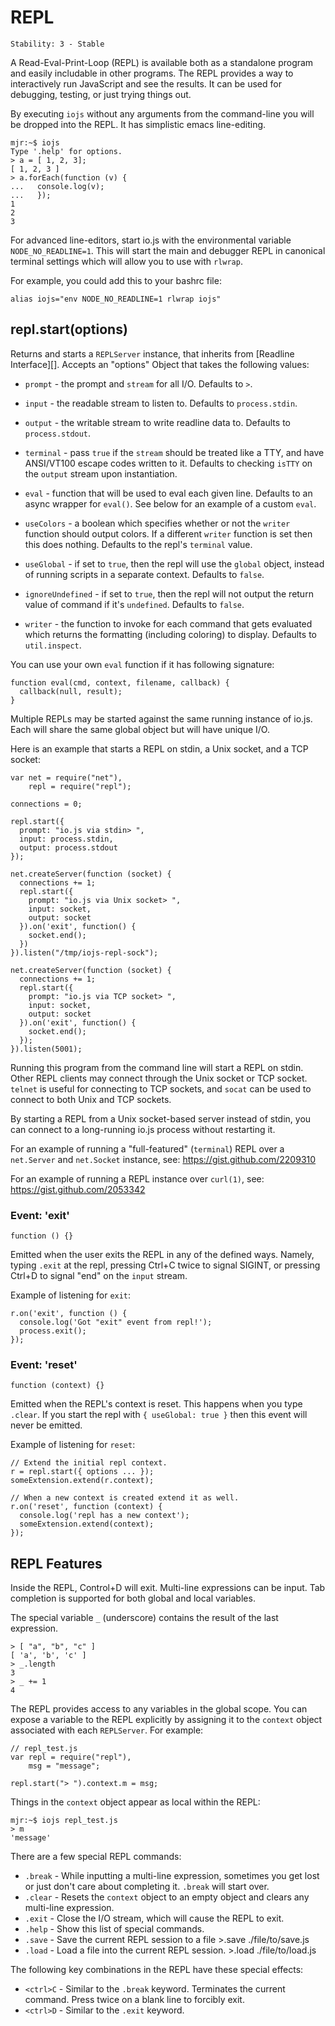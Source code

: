 # REPL

    Stability: 3 - Stable
    

A Read-Eval-Print-Loop (REPL) is available both as a standalone program and easily includable in other programs. The REPL provides a way to interactively run JavaScript and see the results. It can be used for debugging, testing, or just trying things out.

By executing `iojs` without any arguments from the command-line you will be dropped into the REPL. It has simplistic emacs line-editing.

    mjr:~$ iojs
    Type '.help' for options.
    > a = [ 1, 2, 3];
    [ 1, 2, 3 ]
    > a.forEach(function (v) {
    ...   console.log(v);
    ...   });
    1
    2
    3
    

For advanced line-editors, start io.js with the environmental variable `NODE_NO_READLINE=1`. This will start the main and debugger REPL in canonical terminal settings which will allow you to use with `rlwrap`.

For example, you could add this to your bashrc file:

    alias iojs="env NODE_NO_READLINE=1 rlwrap iojs"
    

## repl.start(options)

Returns and starts a `REPLServer` instance, that inherits from \[Readline Interface\]\[\]. Accepts an "options" Object that takes the following values:

  * `prompt` - the prompt and `stream` for all I/O. Defaults to `>`.

  * `input` - the readable stream to listen to. Defaults to `process.stdin`.

  * `output` - the writable stream to write readline data to. Defaults to `process.stdout`.

  * `terminal` - pass `true` if the `stream` should be treated like a TTY, and have ANSI/VT100 escape codes written to it. Defaults to checking `isTTY` on the `output` stream upon instantiation.

  * `eval` - function that will be used to eval each given line. Defaults to an async wrapper for `eval()`. See below for an example of a custom `eval`.

  * `useColors` - a boolean which specifies whether or not the `writer` function should output colors. If a different `writer` function is set then this does nothing. Defaults to the repl's `terminal` value.

  * `useGlobal` - if set to `true`, then the repl will use the `global` object, instead of running scripts in a separate context. Defaults to `false`.

  * `ignoreUndefined` - if set to `true`, then the repl will not output the return value of command if it's `undefined`. Defaults to `false`.

  * `writer` - the function to invoke for each command that gets evaluated which returns the formatting (including coloring) to display. Defaults to `util.inspect`.

You can use your own `eval` function if it has following signature:

    function eval(cmd, context, filename, callback) {
      callback(null, result);
    }
    

Multiple REPLs may be started against the same running instance of io.js. Each will share the same global object but will have unique I/O.

Here is an example that starts a REPL on stdin, a Unix socket, and a TCP socket:

    var net = require("net"),
        repl = require("repl");
    
    connections = 0;
    
    repl.start({
      prompt: "io.js via stdin> ",
      input: process.stdin,
      output: process.stdout
    });
    
    net.createServer(function (socket) {
      connections += 1;
      repl.start({
        prompt: "io.js via Unix socket> ",
        input: socket,
        output: socket
      }).on('exit', function() {
        socket.end();
      })
    }).listen("/tmp/iojs-repl-sock");
    
    net.createServer(function (socket) {
      connections += 1;
      repl.start({
        prompt: "io.js via TCP socket> ",
        input: socket,
        output: socket
      }).on('exit', function() {
        socket.end();
      });
    }).listen(5001);
    

Running this program from the command line will start a REPL on stdin. Other REPL clients may connect through the Unix socket or TCP socket. `telnet` is useful for connecting to TCP sockets, and `socat` can be used to connect to both Unix and TCP sockets.

By starting a REPL from a Unix socket-based server instead of stdin, you can connect to a long-running io.js process without restarting it.

For an example of running a "full-featured" (`terminal`) REPL over a `net.Server` and `net.Socket` instance, see: https://gist.github.com/2209310

For an example of running a REPL instance over `curl(1)`, see: https://gist.github.com/2053342

### Event: 'exit'

`function () {}`

Emitted when the user exits the REPL in any of the defined ways. Namely, typing `.exit` at the repl, pressing Ctrl+C twice to signal SIGINT, or pressing Ctrl+D to signal "end" on the `input` stream.

Example of listening for `exit`:

    r.on('exit', function () {
      console.log('Got "exit" event from repl!');
      process.exit();
    });
    

### Event: 'reset'

`function (context) {}`

Emitted when the REPL's context is reset. This happens when you type `.clear`. If you start the repl with `{ useGlobal: true }` then this event will never be emitted.

Example of listening for `reset`:

    // Extend the initial repl context.
    r = repl.start({ options ... });
    someExtension.extend(r.context);
    
    // When a new context is created extend it as well.
    r.on('reset', function (context) {
      console.log('repl has a new context');
      someExtension.extend(context);
    });
    

## REPL Features

<!-- type=misc -->

Inside the REPL, Control+D will exit. Multi-line expressions can be input. Tab completion is supported for both global and local variables.

The special variable `_` (underscore) contains the result of the last expression.

    > [ "a", "b", "c" ]
    [ 'a', 'b', 'c' ]
    > _.length
    3
    > _ += 1
    4
    

The REPL provides access to any variables in the global scope. You can expose a variable to the REPL explicitly by assigning it to the `context` object associated with each `REPLServer`. For example:

    // repl_test.js
    var repl = require("repl"),
        msg = "message";
    
    repl.start("> ").context.m = msg;
    

Things in the `context` object appear as local within the REPL:

    mjr:~$ iojs repl_test.js
    > m
    'message'
    

There are a few special REPL commands:

  * `.break` - While inputting a multi-line expression, sometimes you get lost or just don't care about completing it. `.break` will start over.
  * `.clear` - Resets the `context` object to an empty object and clears any multi-line expression.
  * `.exit` - Close the I/O stream, which will cause the REPL to exit.
  * `.help` - Show this list of special commands.
  * `.save` - Save the current REPL session to a file >.save ./file/to/save.js
  * `.load` - Load a file into the current REPL session. >.load ./file/to/load.js

The following key combinations in the REPL have these special effects:

  * `<ctrl>C` - Similar to the `.break` keyword. Terminates the current command. Press twice on a blank line to forcibly exit.
  * `<ctrl>D` - Similar to the `.exit` keyword.